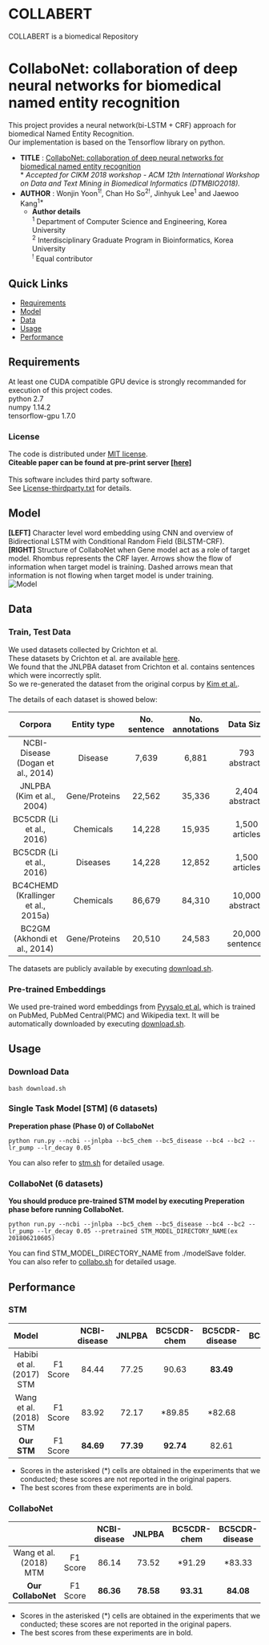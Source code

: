 # COLLABERT
COLLABERT is a biomedical Repository
# CollaboNet: collaboration of deep neural networks for biomedical named entity recognition

This project provides a neural network(bi-LSTM + CRF) approach for biomedical Named Entity Recognition.  
Our implementation is based on the Tensorflow library on python.  
  
* __TITLE__  :  <a href=https://arxiv.org/abs/1809.07950.pdf>CollaboNet: collaboration of deep neural networks for biomedical named entity recognition</a><br>
 \* *Accepted for CIKM 2018 workshop - ACM 12th International Workshop on Data and Text Mining in Biomedical Informatics (DTMBIO2018).* 
* __AUTHOR__ :  Wonjin Yoon<sup>1!</sup>, Chan Ho So<sup>2!</sup>, Jinhyuk Lee<sup>1</sup> and Jaewoo Kang<sup>1\*</sup>
    * __Author details__  
    <sup>1</sup> Department of Computer Science and Engineering, Korea University  
    <sup>2</sup> Interdisciplinary Graduate Program in Bioinformatics, Korea University  
    <sup>!</sup> Equal contributor  


## Quick Links

- [Requirements](#requirements)
- [Model](#model)
- [Data](#data)
- [Usage](#usage)
- [Performance](#performance)

## Requirements
At least one CUDA compatible GPU device is strongly recommanded for execution of this project codes.  
python 2.7  
numpy 1.14.2  
tensorflow-gpu 1.7.0  

### License
The code is distributed under [MIT license](./LICENSE.md).  <br>
__Citeable paper can be found at pre-print server <a href=https://arxiv.org/abs/1809.07950.pdf>[here]</a>__ <br>
<br>
This software includes third party software.<br>
See <a href=./License-thirdparty.txt>License-thirdparty.txt</a> for details.  

## Model
**[LEFT]** Character level word embedding using CNN and overview of Bidirectional LSTM with Conditional Random Field (BiLSTM-CRF).  
**[RIGHT]** Structure of CollaboNet when Gene model act as a role of target model. Rhombus represents the CRF layer. Arrows show the flow of information when target model is training. Dashed arrows mean that information is not flowing when target model is under training.  
![Model](http://wonjin.info/file/model_tot.png)

## Data
### Train, Test Data
We used datasets collected by Crichton et al.  
These datasets by Crichton et al. are available [here](https://github.com/cambridgeltl/MTL-Bioinformatics-2016).  
We found that the JNLPBA dataset from Crichton et al. contains sentences which were incorrectly split.  
So we re-generated the dataset from the original corpus by [Kim et al.](http://www.nactem.ac.uk/tsujii/GENIA/ERtask/shared_task_intro.pdf).  

The details of each dataset is showed below:  


|               Corpora               |  Entity type  | No. sentence | No. annotations |     Data Size    |
|:-----------------------------------:|:-------------:|:------------:|:---------------:|:----------------:|
|  NCBI-Disease (Dogan et al., 2014)  |    Disease    |     7,639    |      6,881      |   793 abstracts  |
|      JNLPBA (Kim et al., 2004)      | Gene/Proteins |    22,562    |      35,336     |  2,404 abstracts |
|       BC5CDR (Li et al., 2016)      |   Chemicals   |    14,228    |      15,935     |  1,500 articles  |
|       BC5CDR (Li et al., 2016)      |    Diseases   |    14,228    |      12,852     |  1,500 articles  |
| BC4CHEMD (Krallinger et al., 2015a) |   Chemicals   |    86,679    |      84,310     | 10,000 abstracts |
|     BC2GM (Akhondi et al., 2014)    | Gene/Proteins |    20,510    |      24,583     | 20,000 sentences |

The datasets are publicly available by executing [download.sh](./download.sh).<!-- and we recommend downloading the datasets to run our code.  -->

### Pre-trained Embeddings
We used pre-trained word embeddings from [Pyysalo et al.](http://bio.nlplab.org/) which is trained on PubMed, PubMed Central(PMC) and Wikipedia text. It will be automatically downloaded by executing [download.sh](./download.sh). 

## Usage
### Download Data
```
bash download.sh
```

### Single Task Model [STM] (6 datasets)
__Preperation phase (Phase 0) of CollaboNet__  
```
python run.py --ncbi --jnlpba --bc5_chem --bc5_disease --bc4 --bc2 --lr_pump --lr_decay 0.05
```
You can also refer to [stm.sh](./stm.sh) for detailed usage.

### CollaboNet (6 datasets)
__You should produce pre-trained STM model by executing Preperation phase before running CollaboNet.__  
```
python run.py --ncbi --jnlpba --bc5_chem --bc5_disease --bc4 --bc2 --lr_pump --lr_decay 0.05 --pretrained STM_MODEL_DIRECTORY_NAME(ex 201806210605)
```
You can find STM_MODEL_DIRECTORY_NAME from ./modelSave folder.  
You can also refer to [collabo.sh](./collabo.sh) for detailed usage. 


## Performance
### STM
|           Model          |          | NCBI-disease | JNLPBA | BC5CDR-chem | BC5CDR-disease | BC4CHEMD | BC2GM | Average |
|:------------------------:|:--------:|:------------:|:------:|:-----------:|:--------------:|:--------:|:-----:|:-------:|
| Habibi et al. (2017) STM | F1 Score |     84.44    |  77.25 |    90.63    |      **83.49**     |   86.62  | 77.82 |  83.38  |
|  Wang et al. (2018) STM  | F1 Score |     83.92    |  72.17 |    *89.85   |     *82.68     |   **88.75**  | **80.00** |  82.90  |
|          **Our STM**         | F1 Score |     **84.69**    |  **77.39** |    **92.74**    |      82.61     |   88.40  | 79.27 |  **84.03**  |
* Scores in the asterisked (\*) cells are obtained in the experiments that we conducted; these scores are not reported in the original papers.   
* The best scores from these experiments are in bold.  

### CollaboNet
|                        |          | NCBI-disease |   JNLPBA  | BC5CDR-chem | BC5CDR-disease |  BC4CHEMD |   BC2GM   | Average |
|:----------------------:|:--------:|:------------:|:---------:|:-----------:|:--------------:|:---------:|:---------:|:-------:|
| Wang et al. (2018) MTM | F1 Score |     86.14    |   73.52   |    *91.29   |     *83.33     | **89.37** | **80.74** |  84.07  |
|   **Our CollaboNet**   | F1 Score |   **86.36**  | **78.58** |  **93.31**  |    **84.08**   |   88.85   |   79.73   |  **85.15**  |
* Scores in the asterisked (\*) cells are obtained in the experiments that we conducted; these scores are not reported in the original papers.   
* The best scores from these experiments are in bold.
